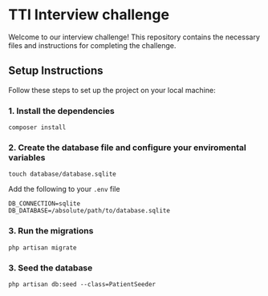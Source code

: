 # TTI Interview challenge

Welcome to our interview challenge! This repository contains the necessary files and instructions for completing the challenge.

## Setup Instructions

Follow these steps to set up the project on your local machine:

### 1. Install the dependencies

```
composer install
```

### 2. Create the database file and configure your enviromental variables

```
touch database/database.sqlite
```

Add the following to your `.env` file

```
DB_CONNECTION=sqlite
DB_DATABASE=/absolute/path/to/database.sqlite
```

### 3. Run the migrations

```
php artisan migrate
```

### 3. Seed the database

```
php artisan db:seed --class=PatientSeeder
```
